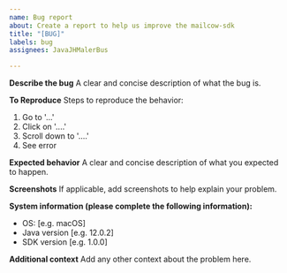```yaml
---
name: Bug report
about: Create a report to help us improve the mailcow-sdk
title: "[BUG]"
labels: bug
assignees: JavaJHMalerBus

---
```


**Describe the bug**
A clear and concise description of what the bug is.

**To Reproduce**
Steps to reproduce the behavior:
1. Go to '...'
2. Click on '....'
3. Scroll down to '....'
4. See error

**Expected behavior**
A clear and concise description of what you expected to happen.

**Screenshots**
If applicable, add screenshots to help explain your problem.

**System information (please complete the following information):**
 - OS: [e.g. macOS]
 - Java version [e.g. 12.0.2]
 - SDK version [e.g. 1.0.0]

**Additional context**
Add any other context about the problem here.
